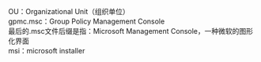 OU：Organizational Unit（组织单位）<br>
gpmc.msc：Group Policy Management Console<br>
最后的.msc文件后缀是指：Microsoft Management Console，一种微软的图形化界面<br>
msi：microsoft installer
